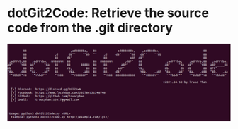 # dotGit2Code: Retrieve the source code from the .git directory
<img src="https://raw.githubusercontent.com/truocphan/dotGit2Code/master/images/dotGit2Code.png">
